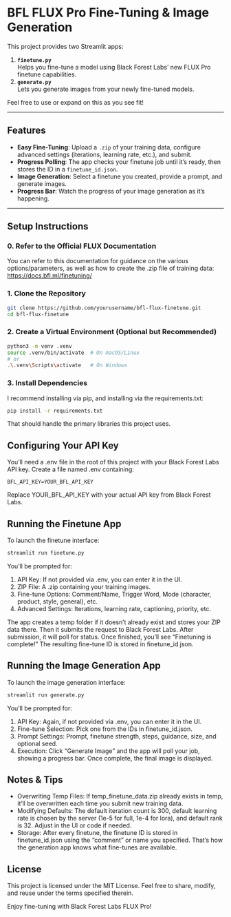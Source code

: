 # BFL FLUX Pro Fine-Tuning & Image Generation

This project provides two Streamlit apps:

1. **`finetune.py`**  
   Helps you fine-tune a model using Black Forest Labs’ new FLUX Pro finetune capabilities.
2. **`generate.py`**  
   Lets you generate images from your newly fine-tuned models.  

Feel free to use or expand on this as you see fit!

---

## Features

- **Easy Fine-Tuning**: Upload a `.zip` of your training data, configure advanced settings (iterations, learning rate, etc.), and submit.
- **Progress Polling**: The app checks your finetune job until it’s ready, then stores the ID in a `finetune_id.json`.
- **Image Generation**: Select a finetune you created, provide a prompt, and generate images.
- **Progress Bar**: Watch the progress of your image generation as it’s happening.

---

## Setup Instructions

### 0. Refer to the Official FLUX Documentation

You can refer to this documentation for guidance on the various options/parameters, as well as how to create the .zip file of training data:
https://docs.bfl.ml/finetuning/

### 1. Clone the Repository

```bash
git clone https://github.com/yourusername/bfl-flux-finetune.git
cd bfl-flux-finetune
```

### 2. Create a Virtual Environment (Optional but Recommended)

```bash
python3 -m venv .venv
source .venv/bin/activate  # On macOS/Linux
# or
.\.venv\Scripts\activate   # On Windows
```

### 3. Install Dependencies

I recommend installing via pip, and installing via the requirements.txt:

```bash
pip install -r requirements.txt
```
That should handle the primary libraries this project uses.

## Configuring Your API Key

You’ll need a .env file in the root of this project with your Black Forest Labs API key. Create a file named .env containing:

```
BFL_API_KEY=YOUR_BFL_API_KEY
```

Replace YOUR_BFL_API_KEY with your actual API key from Black Forest Labs.

## Running the Finetune App

To launch the finetune interface:

```bash
streamlit run finetune.py
```

You’ll be prompted for:

1. API Key: If not provided via .env, you can enter it in the UI.
2. ZIP File: A .zip containing your training images.
3. Fine-tune Options: Comment/Name, Trigger Word, Mode (character, product, style, general), etc.
4. Advanced Settings: Iterations, learning rate, captioning, priority, etc.

The app creates a temp folder if it doesn’t already exist and stores your ZIP data there. Then it submits the request to Black Forest Labs. After submission, it will poll for status. Once finished, you’ll see “Finetuning is complete!” The resulting fine-tune ID is stored in finetune_id.json.

## Running the Image Generation App

To launch the image generation interface:

```bash
streamlit run generate.py
```

You’ll be prompted for:

1. API Key: Again, if not provided via .env, you can enter it in the UI.
2. Fine-tune Selection: Pick one from the IDs in finetune_id.json.
3. Prompt Settings: Prompt, finetune strength, steps, guidance, size, and optional seed.
4. Execution: Click “Generate Image” and the app will poll your job, showing a progress bar. Once complete, the final image is displayed.

## Notes & Tips
- Overwriting Temp Files: If temp_finetune_data.zip already exists in temp, it’ll be overwritten each time you submit new training data.
- Modifying Defaults: The default iteration count is 300, default learning rate is chosen by the server (1e-5 for full, 1e-4 for lora), and default rank is 32. Adjust in the UI or code if needed.
- Storage: After every finetune, the finetune ID is stored in finetune_id.json using the “comment” or name you specified. That’s how the generation app knows what fine-tunes are available.

## License

This project is licensed under the MIT License. Feel free to share, modify, and reuse under the terms specified therein.

Enjoy fine-tuning with Black Forest Labs FLUX Pro!
